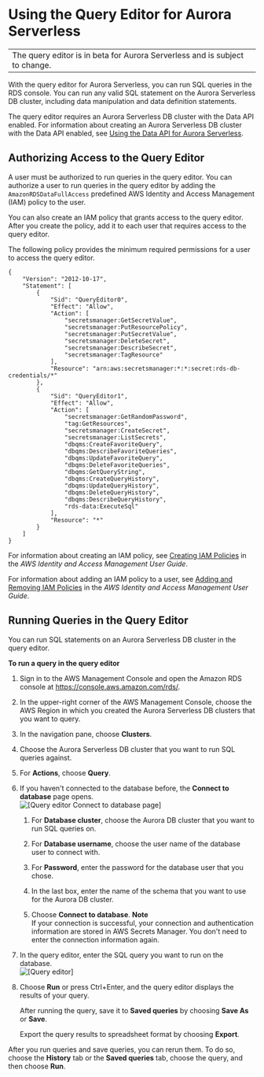 # Using the Query Editor for Aurora Serverless<a name="query-editor"></a>


|  | 
| --- |
| The query editor is in beta for Aurora Serverless and is subject to change\. | 

With the query editor for Aurora Serverless, you can run SQL queries in the RDS console\. You can run any valid SQL statement on the Aurora Serverless DB cluster, including data manipulation and data definition statements\.

The query editor requires an Aurora Serverless DB cluster with the Data API enabled\. For information about creating an Aurora Serverless DB cluster with the Data API enabled, see [Using the Data API for Aurora Serverless](data-api.md)\.

## Authorizing Access to the Query Editor<a name="query-editor.access"></a>

A user must be authorized to run queries in the query editor\. You can authorize a user to run queries in the query editor by adding the `AmazonRDSDataFullAccess` predefined AWS Identity and Access Management \(IAM\) policy to the user\.

You can also create an IAM policy that grants access to the query editor\. After you create the policy, add it to each user that requires access to the query editor\.

The following policy provides the minimum required permissions for a user to access the query editor\.

```
{
    "Version": "2012-10-17",
    "Statement": [
        {
            "Sid": "QueryEditor0",
            "Effect": "Allow",
            "Action": [
                "secretsmanager:GetSecretValue",
                "secretsmanager:PutResourcePolicy",
                "secretsmanager:PutSecretValue",
                "secretsmanager:DeleteSecret",
                "secretsmanager:DescribeSecret",
                "secretsmanager:TagResource"
            ],
            "Resource": "arn:aws:secretsmanager:*:*:secret:rds-db-credentials/*"
        },
        {
            "Sid": "QueryEditor1",
            "Effect": "Allow",
            "Action": [
                "secretsmanager:GetRandomPassword",
                "tag:GetResources",
                "secretsmanager:CreateSecret",
                "secretsmanager:ListSecrets",
                "dbqms:CreateFavoriteQuery",
                "dbqms:DescribeFavoriteQueries",
                "dbqms:UpdateFavoriteQuery",
                "dbqms:DeleteFavoriteQueries",
                "dbqms:GetQueryString",
                "dbqms:CreateQueryHistory",
                "dbqms:UpdateQueryHistory",
                "dbqms:DeleteQueryHistory",
                "dbqms:DescribeQueryHistory",
                "rds-data:ExecuteSql"
            ],
            "Resource": "*"
        }
    ]
}
```

For information about creating an IAM policy, see [Creating IAM Policies](https://docs.aws.amazon.com/IAM/latest/UserGuide/access_policies_create.html) in the *AWS Identity and Access Management User Guide*\.

For information about adding an IAM policy to a user, see [Adding and Removing IAM Policies](https://docs.aws.amazon.com/IAM/latest/UserGuide/access_policies_manage-attach-detach.html) in the *AWS Identity and Access Management User Guide*\.

## Running Queries in the Query Editor<a name="query-editor.running"></a>

You can run SQL statements on an Aurora Serverless DB cluster in the query editor\.

**To run a query in the query editor**

1. Sign in to the AWS Management Console and open the Amazon RDS console at [https://console\.aws\.amazon\.com/rds/](https://console.aws.amazon.com/rds/)\.

1. In the upper\-right corner of the AWS Management Console, choose the AWS Region in which you created the Aurora Serverless DB clusters that you want to query\.

1. In the navigation pane, choose **Clusters**\.

1. Choose the Aurora Serverless DB cluster that you want to run SQL queries against\.

1. For **Actions**, choose **Query**\.

1. If you haven't connected to the database before, the **Connect to database** page opens\.  
![\[Query editor Connect to database page\]](http://docs.aws.amazon.com/AmazonRDS/latest/AuroraUserGuide/images/query-editor-connect.png)

   1. For **Database cluster**, choose the Aurora DB cluster that you want to run SQL queries on\.

   1. For **Database username**, choose the user name of the database user to connect with\.

   1. For **Password**, enter the password for the database user that you chose\.

   1. In the last box, enter the name of the schema that you want to use for the Aurora DB cluster\.

   1. Choose **Connect to database**\.
**Note**  
If your connection is successful, your connection and authentication information are stored in AWS Secrets Manager\. You don't need to enter the connection information again\.

1. In the query editor, enter the SQL query you want to run on the database\.  
![\[Query editor\]](http://docs.aws.amazon.com/AmazonRDS/latest/AuroraUserGuide/images/query-editor.png)

1. Choose **Run** or press Ctrl\+Enter, and the query editor displays the results of your query\.

   After running the query, save it to **Saved queries** by choosing **Save As** or **Save**\.

   Export the query results to spreadsheet format by choosing **Export**\.

After you run queries and save queries, you can rerun them\. To do so, choose the **History** tab or the **Saved queries** tab, choose the query, and then choose **Run**\.